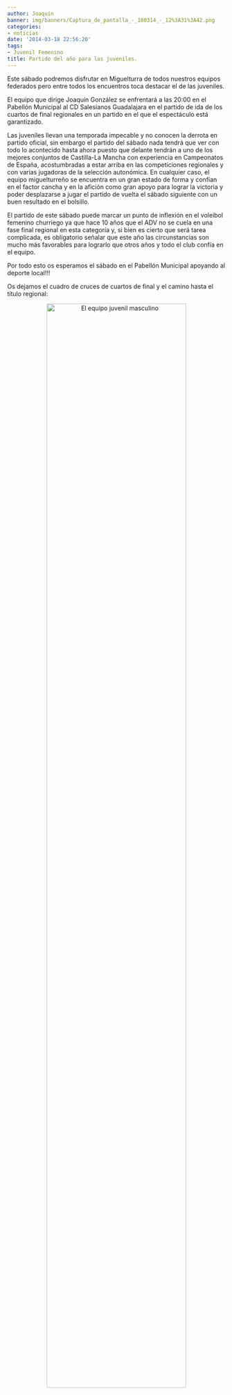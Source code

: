 ```yaml
---
author: Joaquín
banner: img/banners/Captura_de_pantalla_-_180314_-_12%3A31%3A42.png
categories:
- noticias
date: '2014-03-18 22:56:20'
tags:
- Juvenil Femenino
title: Partido del año para las juveniles.
---
```


Este sábado podremos disfrutar en Miguelturra de todos nuestros equipos federados pero entre todos los encuentros toca destacar el de las juveniles.

El equipo que dirige Joaquín González se enfrentará a las 20:00 en el Pabellón Municipal al CD Salesianos Guadalajara en el partido de ida de los cuartos de final regionales en un partido en el que el espectáculo está garantizado.

Las juveniles llevan una temporada impecable y no conocen la derrota en partido oficial, sin embargo el partido del sábado nada tendrá que ver con todo lo acontecido hasta ahora puesto que delante tendrán a uno de los mejores conjuntos de Castilla-La Mancha con experiencia en Campeonatos de España, acostumbradas a estar arriba en las competiciones regionales y con varias jugadoras de la selección autonómica. En cualquier caso, el equipo miguelturreño se encuentra en un gran estado de forma y confían en el factor cancha y en la afición como gran apoyo para lograr la victoria y poder desplazarse a jugar el partido de vuelta el sábado siguiente con un buen resultado en el bolsillo.

El partido de este sábado puede marcar un punto de inflexión en el voleibol femenino churriego ya que hace 10 años que el ADV no se cuela en una fase final regional en esta categoría y, si bien es cierto que será tarea complicada, es obligatorio señalar que este año las circunstancias son mucho más favorables para lograrlo que otros años y todo el club confía en el equipo.

Por todo esto os esperamos el sábado en el Pabellón Municipal apoyando al deporte local!!!

Os dejamos el cuadro de cruces de cuartos de final y el camino hasta el título regional:

<center>
<a target="_new" href="http://www.advmiguelturra.org/img/banners/Captura%20de%20pantalla%20-%20180314%20-%2012%3A31%3A42.png"> 
<img alt="El equipo juvenil masculino" width="80%" align="center" src="http://www.advmiguelturra.org/img/banners/Captura%20de%20pantalla%20-%20180314%20-%2012%3A31%3A42.png"/> </a>
</center>


